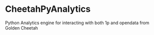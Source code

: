 # CheetahPyAnalytics
Python Analytics engine for interacting with both 1p and opendata from Golden Cheetah
